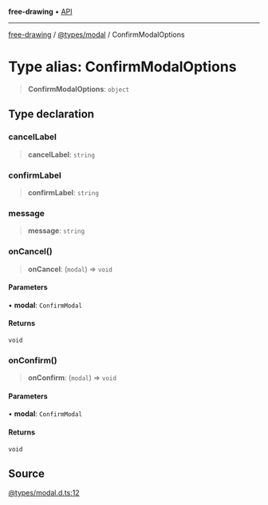 **free-drawing** • [API](../../../README.md)

***

[free-drawing](../../../README.md) / [@types/modal](../README.md) / ConfirmModalOptions

# Type alias: ConfirmModalOptions

> **ConfirmModalOptions**: `object`

## Type declaration

### cancelLabel

> **cancelLabel**: `string`

### confirmLabel

> **confirmLabel**: `string`

### message

> **message**: `string`

### onCancel()

> **onCancel**: (`modal`) => `void`

#### Parameters

• **modal**: `ConfirmModal`

#### Returns

`void`

### onConfirm()

> **onConfirm**: (`modal`) => `void`

#### Parameters

• **modal**: `ConfirmModal`

#### Returns

`void`

## Source

[@types/modal.d.ts:12](https://github.com/fabienwnklr/free-drawing/blob/master/src/@types/modal.d.ts#L12)
